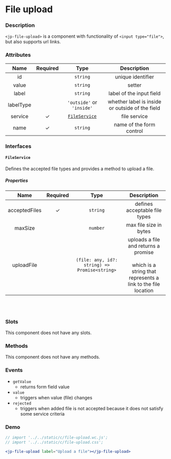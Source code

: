 <!-- import '../../static/c/file-upload.wc.js';
import '../../static/c/file-upload.css'; -->

# File upload

### Description

`<jp-file-upload>` is a component with functionality of `<input type="file">`, but also supports url links.

### Attributes

|   Name    | Required |             Type              |                   Description                   |
| :-------: | :------: | :---------------------------: | :---------------------------------------------: |
|    id     |          |           `string`            |                unique identifier                |
|   value   |          |           `string`            |                     setter                      |
|   label   |          |           `string`            |            label of the input field             |
| labelType |          |   `'outside'` or `'inside'`   | whether label is inside or outside of the field |
|  service  |    ✓     | [`FileService`](#fileservice) |                  file service                   |
|   name    |    ✓     |           `string`            |            name of the form control             |

### Interfaces

#### `FileService`

Defines the accepted file types and provides a method to upload a file.

##### Properties

|   **Name**    | **Required** |                   **Type**                    |                                               **Description**                                                |
| :-----------: | :----------: | :-------------------------------------------: | :----------------------------------------------------------------------------------------------------------: |
| acceptedFiles |      ✓       |                   `string`                    |                                        defines acceptable file types                                         |
|    maxSize    |              |                   `number`                    |                                            max file size in bytes                                            |
|  uploadFile   |              | `(file: any, id?: string) => Promise<string>` | uploads a file and returns a promise <br></br> which is a string that represents a link to the file location |

<br></br>

### Slots

This component does not have any slots.

### Methods

This component does not have any methods.

### Events

- `getValue`
  - returns form field value
- `value`
  - triggers when value (file) changes
- `rejected`
  - triggers when added file is not accepted because it does not satisfy some service criteria

### Demo

```jsx live
// import '../../static/c/file-upload.wc.js';
// import '../../static/c/file-upload.css';

<jp-file-upload label="Upload a file"></jp-file-upload>
```
